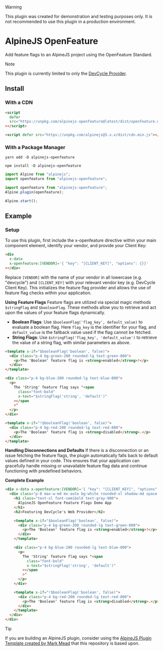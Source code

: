 > [!WARNING]
> This plugin was created for demonstration and testing purposes only. It is not recommended to use this plugin in a production environment.

# AlpineJS OpenFeature

Add feature flags to an AlpineJS project using the OpenFeature Standard.

> [!NOTE]
> This plugin is currently limited to only the [DevCycle Provider](https://docs.devcycle.com/sdk/client-side-sdks/javascript/javascript-openfeature).

## Install

### With a CDN

```html
<script
  defer
  src="https://unpkg.com/alpinejs-openfeature@latest/dist/openfeature.min.js"
></script>

<script defer src="https://unpkg.com/alpinejs@3.x.x/dist/cdn.min.js"></script>
```

### With a Package Manager

```shell
yarn add -D alpinejs-openfeature

npm install -D alpinejs-openfeature
```

```js
import Alpine from "alpinejs";
import openfeature from "alpinejs-openfeature";

import openfeature from "alpinejs-openfeature";
Alpine.plugin(openfeature);

Alpine.start();
```

## Example

### Setup

To use this plugin, first include the x-openfeature directive within your main component element, identify your vendor, and provide your Client Key:

```html
<div
  x-data
  x-openfeature:[VENDOR]='{ "key": "[CLIENT_KEY]", "options": {}}'
></div>
```

Replace `[VENDOR]` with the name of your vendor in all lowercase (e.g. "devcycle") and `[CLIENT_KEY]` with your relevant vendor key (e.g. DevCycle Client Key). This initializes the feature flag provider and allows the use of feature flag checks within your application.

**Using Feature Flags**
Feature flags are utilized via special magic methods `$stringFlag` and `$booleanFlag`. These methods allow you to retrieve and act upon the values of your feature flags dynamically.

- **Boolean Flags**: Use `$booleanFlag('flag_key', default_value)` to evaluate a boolean flag. Here `flag_key` is the identifier for your flag, and `default_value` is the fallback value used if the flag cannot be fetched.
- **String Flags**: Use `$stringFlag('flag_key', 'default_value')` to retrieve the value of a string flag, with similar parameters as above.

```html
<template x-if="$booleanFlag('boolean', false)">
  <div class="p-4 bg-green-200 rounded-lg text-green-800">
    <p>The 'Boolean' feature flag is <strong>enabled</strong>!</p>
  </div>
</template>

<div class="p-4 bg-blue-200 rounded-lg text-blue-800">
  <p>
    The 'String' feature flag says "<span
      class="font-bold"
      x-text="$stringFlag('string', 'default')"
    ></span
    >"
  </p>
</div>

<template x-if="!$booleanFlag('boolean', false)">
  <div class="p-4 bg-red-200 rounded-lg text-red-800">
    <p>The 'Boolean' feature flag is <strong>disabled</strong>.</p>
  </div>
</template>
```

**Handling Disconnections and Defaults**
If there is a disconnection or an issue fetching the feature flags, the plugin automatically falls back to default values defined in your code. This ensures that your application can gracefully handle missing or unavailable feature flag data and continue functioning with predefined behaviors.

**Complete Example**

```html
<div x-data x-openfeature:[VENDOR]='{ "key": "[CLIENT_KEY]", "options": {}}'>
  <div class="p-8 max-w-md mx-auto bg-white rounded-xl shadow-md space-y-4">
    <h1 class="text-xl font-semibold text-gray-900">
      AlpineJS OpenFeature Feature Flags Demo App
    </h1>
    <h2>Featuring DevCycle's Web Provider</h2>

    <template x-if="$booleanFlag('boolean', false)">
      <div class="p-4 bg-green-200 rounded-lg text-green-800">
        <p>The 'Boolean' feature flag is <strong>enabled</strong>!</p>
      </div>
    </template>

    <div class="p-4 bg-blue-200 rounded-lg text-blue-800">
      <p>
        The 'String' feature flag says "<span
          class="font-bold"
          x-text="$stringFlag('string', 'default')"
        ></span
        >"
      </p>
    </div>

    <template x-if="!$booleanFlag('boolean', false)">
      <div class="p-4 bg-red-200 rounded-lg text-red-800">
        <p>The 'Boolean' feature flag is <strong>disabled</strong>.</p>
      </div>
    </template>
  </div>
</div>
```

> [!TIP]
> If you are building an AlpineJS plugin, consider using the [AlpineJS Plugin Template created by Mark Mead](https://github.com/markmead/alpinejs-plugin-template) that this repository is based upon.
